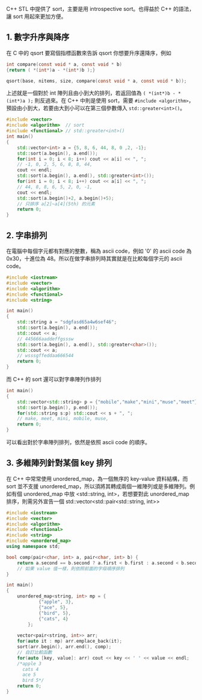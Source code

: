 C++ STL 中提供了 sort，主要是用 introspective sort。也得益於 C++ 的語法，讓 sort 用起來更加方便。

## 1. 數字升序與降序
在 C 中的 qsort 要寫個指標函數來告訴 qsort 你想要升序還降序，例如
```c
int compare(const void * a, const void * b)
{return ( *(int*)a - *(int*)b );}

qsort(base, nitems, size, compare(const void * a, const void * b));
```
上述就是一個對於 int 陣列且由小到大的排列，若返回值為 ```( *(int*)b - *(int*)a );``` 則反過來。在 C++ 中則是使用 sort，需要 ```#include <algorithm>```，預設由小到大，若要由大到小可以在第三個參數傳入 ```std::greater<int>()```。
```c++
#include <vector>
#include <algorithm>  // sort
#include <functional> // std::greater<int>()
int main()
{
    std::vector<int> a = {5, 8, 6, 44, 8, 0 ,2, -1};
    std::sort(a.begin(), a.end());
    for(int i = 0; i < 8; i++) cout << a[i] << ", ";
    // -1, 0, 2, 5, 6, 8, 8, 44,
    cout << endl;
    std::sort(a.begin(), a.end(), std::greater<int>());
    for(int i = 0; i < 8; i++) cout << a[i] << ", ";
    // 44, 8, 8, 6, 5, 2, 0, -1,
    cout << endl;
    std::sort(a.begin()+2, a.begin()+5);
    // 只排序 a[2]~a[4](5th) 的元素
    return 0;
}
```

## 2. 字串排列
在電腦中每個字元都有對應的整數，稱為 ascii code，例如 '0' 的 ascii code 為 0x30，十進位為 48。所以在做字串排列時其實就是在比較每個字元的 ascii code。
```cpp
#include <iostream>
#include <vector>
#include <algorithm>
#include <functional>
#include <string>

int main()
{
    std::string a = "sdgfasd65a4w6sef46";
    std::sort(a.begin(), a.end());
    std::cout << a;
    // 445666aaddeffgsssw
    std::sort(a.begin(), a.end(), std::greater<char>());
    std::cout << a;
    // wsssgffeddaa666544
    return 0;
}
```
而 C++ 的 sort 還可以對字串陣列作排列
```cpp
int main()
{
    std::vector<std::string> p = {"mobile","make","mini","muse","meet"};
    std::sort(p.begin(), p.end());
    for(std::string s:p) std::cout << s + ", ";
    // make, meet, mini, mobile, muse,
    return 0;
}
```
可以看出對於字串陣列排列，依然是依照 ascii code 的順序。

## 3. 多維陣列針對某個 key 排列
在 C++ 中常常使用 unordered_map，為一個無序的 key-value 資料結構，而 sort 並不支援 unordered_map，所以須將其轉成兩個一維陣列或是多維陣列。例如有個 unordered_map 中放 <std::string, int>，若想要對此 unordered_map 排序，則需另外宣告一個 std::vector<std::pair<std::string, int>>
```cpp
#include <iostream>
#include <vector>
#include <algorithm>
#include <functional>
#include <string>
#include <unordered_map>
using namespace std;

bool comp(pair<char, int> a, pair<char, int> b) {
    return a.second == b.second ? a.first < b.first : a.second < b.second;
    // 如果 value 值一樣，則依照前面的字母順序排列
}

int main()
{
    unordered_map<string, int> mp = {
            {"apple", 3},
            {"ace", 5},
            {"bird", 5},
            {"cats", 4}
        };
    
    vector<pair<string, int>> arr;
    for(auto it : mp) arr.emplace_back(it);
    sort(arr.begin(), arr.end(), comp);
    // 自訂比較函數
    for(auto [key, value]: arr) cout << key << ' ' << value << endl;
    /*apple 3
      cats 4
      ace 5
      bird 5*/
    return 0;
}
```

